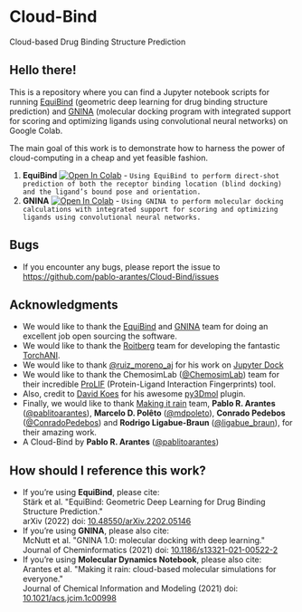 # Cloud-Bind
Cloud-based Drug Binding Structure Prediction

## Hello there!

This is a repository where you can find a Jupyter notebook scripts for running [EquiBind](https://github.com/HannesStark/EquiBind) (geometric deep learning for drug binding structure prediction) and [GNINA](https://github.com/gnina/gnina) (molecular docking program with integrated support for scoring and optimizing ligands using convolutional neural networks) on Google Colab.

The main goal of this work is to demonstrate how to harness the power of cloud-computing in a cheap and yet feasible fashion.

1. **EquiBind** [![Open In Colab](https://colab.research.google.com/assets/colab-badge.svg)](https://colab.research.google.com/github/pablo-arantes/Making-it-rain/blob/main/Amber.ipynb)  - `Using EquiBind to perform direct-shot prediction of both the receptor binding location (blind docking) and the ligand’s bound pose and orientation.`
2. **GNINA** [![Open In Colab](https://colab.research.google.com/assets/colab-badge.svg)](https://colab.research.google.com/github/pablo-arantes/Making-it-rain/blob/main/Amber.ipynb)  - `Using GNINA to perform molecular docking calculations with integrated support for scoring and optimizing ligands using convolutional neural networks. `

## Bugs
- If you encounter any bugs, please report the issue to https://github.com/pablo-arantes/Cloud-Bind/issues

## Acknowledgments
- We would like to thank the [EquiBind](https://github.com/HannesStark/EquiBind) and [GNINA](https://github.com/gnina/gnina) team for doing an excellent job open sourcing the software.
- We would like to thank the [Roitberg](https://roitberg.chem.ufl.edu/) team for developing the fantastic [TorchANI](https://github.com/aiqm/torchani).
- We would like to thank [@ruiz_moreno_aj](https://twitter.com/ruiz_moreno_aj) for his work on [Jupyter Dock](https://github.com/AngelRuizMoreno/Jupyter_Dock) 
- We would like to thank the ChemosimLab ([@ChemosimLab](https://twitter.com/ChemosimLab)) team for their incredible [ProLIF](https://prolif.readthedocs.io/en/latest/index.html#) (Protein-Ligand Interaction Fingerprints) tool.
- Also, credit to [David Koes](https://github.com/dkoes) for his awesome [py3Dmol](https://3dmol.csb.pitt.edu/) plugin.
- Finally, we would like to thank [Making it rain](https://github.com/pablo-arantes/making-it-rain) team, **Pablo R. Arantes** ([@pablitoarantes](https://twitter.com/pablitoarantes)), **Marcelo D. Polêto** ([@mdpoleto](https://twitter.com/mdpoleto)), **Conrado Pedebos** ([@ConradoPedebos](https://twitter.com/ConradoPedebos)) and **Rodrigo Ligabue-Braun** ([@ligabue_braun](https://twitter.com/ligabue_braun)), for their amazing work.
- A Cloud-Bind by **Pablo R. Arantes** ([@pablitoarantes](https://twitter.com/pablitoarantes))

## How should I reference this work?
- If you’re using **EquiBind**, please cite: <br />
  Stärk et al. "EquiBind: Geometric Deep Learning for Drug Binding Structure Prediction." <br />
  arXiv (2022) doi: [10.48550/arXiv.2202.05146](https://doi.org/10.48550/arXiv.2202.05146)
- If you’re using **GNINA**, please also cite: <br />
  McNutt et al. "GNINA 1.0: molecular docking with deep learning." <br />
  Journal of Cheminformatics (2021) doi: [10.1186/s13321-021-00522-2](https://doi.org/10.1186/s13321-021-00522-2)
- If you’re using **Molecular Dynamics Notebook**, please also cite: <br />
  Arantes et al. "Making it rain: cloud-based molecular simulations for everyone." <br />
  Journal of Chemical Information and Modeling (2021) doi: [10.1021/acs.jcim.1c00998](https://doi.org/10.1021/acs.jcim.1c00998)
